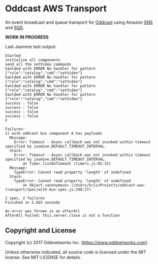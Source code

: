 Oddcast AWS Transport
=====================
An event broadcast and queue transport for [Oddcast](https://github.com/oddnetworks/oddcast) using Amazon [SNS](http://aws.amazon.com/documentation/sns/) and [SQS](https://aws.amazon.com/documentation/sqs/).

__WORK IN PROGRESS__

Last Jasmine test output:
```
Started
initialize all components
send all the setVideo commands
hanlded with ERROR No handler for pattern {"role":"catalog","cmd":"setVideo"}
hanlded with ERROR No handler for pattern {"role":"catalog","cmd":"setVideo"}
hanlded with ERROR No handler for pattern {"role":"catalog","cmd":"setVideo"}
hanlded with ERROR No handler for pattern {"role":"catalog","cmd":"setVideo"}
success : false
success : false
success : false
success : false
F

Failures:
1) with oddcast bus component A has payloads
  Message:
    Error: Timeout - Async callback was not invoked within timeout specified by jasmine.DEFAULT_TIMEOUT_INTERVAL.
  Stack:
    Error: Timeout - Async callback was not invoked within timeout specified by jasmine.DEFAULT_TIMEOUT_INTERVAL.
        at Timer.listOnTimeout (timers.js:92:15)
  Message:
    TypeError: Cannot read property 'length' of undefined
  Stack:
    TypeError: Cannot read property 'length' of undefined
        at Object.<anonymous> (/Users/kris/Projects/oddcast-aws-transport/spec/with-bus-spec.js:298:27)

1 spec, 2 failures
Finished in 5.015 seconds

An error was thrown in an afterAll
AfterAll Failed: this.server.close is not a function
```


Copyright and License
---------------------
Copyright (c) 2017 Oddnetworks Inc. (https://www.oddnetworks.com).

Unless otherwise indicated, all source code is licensed under the MIT license. See MIT-LICENSE for details.
